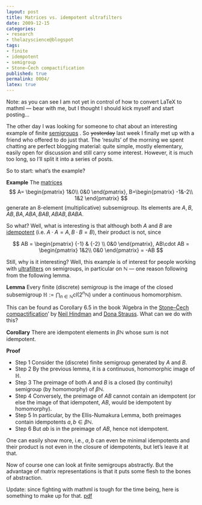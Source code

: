 ```yaml
---
layout: post
title: Matrices vs. idempotent ultrafilters
date: 2009-12-15
categories:
- research
- thelazyscience@blogspot
tags:
- finite
- idempotent
- semigroup
- Stone–Čech compactification
published: true
permalink: 0004/
latex: true
---
```


Note: as you can see I am not yet in control of how to convert LaTeX to mathml — bear with me, but I thought I should kick myself and start posting…

The other day I was looking for someone to chat about an interesting example of ﬁnite [semigroups](http://en.wikipedia.org/wiki/Semigroup) . So <del>yesterday</del> last week I finally met up with a friend who offered to do just that. The ‘results’ of the morning we spent chatting are perfect blogging material: quite simple, mostly elementary, easily open for discussion and still carry some interest. However, it is much too long, so I’ll split it into a series of posts.

So to start: what’s the example?

**Example** The [matrices](http://en.wikipedia.org/wiki/Matrix_(mathematics))
$$
 A= \begin{pmatrix} 1&0\\ 0&0 \end{pmatrix}, B=\begin{pmatrix} -1&-2\\ 1&2 \end{pmatrix}
$$
 generate an 8-element (multiplicative) subsemigroup. Its elements are $A,B,AB, BA, ABA, BAB, ABAB, BABA$.

So what? Well, what is interesting is that although both $A$ and $B$ are [idempotent](http://en.wikipedia.org/wiki/Idempotence) (i.e. $A\cdot A=A, B\cdot B = B$), their product is not, since

$$
 AB = \begin{pmatrix} {-1} & {-2} \\ 0&0 \end{pmatrix}, AB\cdot AB = \begin{pmatrix} 1&2\\ 0&0 \end{pmatrix} = -AB
$$

Still, why is it interesting? Well, this example is of interest for people working with [ultrafilters](http://en.wikipedia.org/wiki/Ultrafilter) on semigroups, in particular on $\mathbb{N}$ — one reason following from the following lemma.

**Lemma** Every finite (discrete) semigroup is the image of the closed subsemigroup $\mathbb{H} := \bigcap_{n \in \mathbb{N}} cl({2^n\mathbb{N}})$ under a continuous homomorphism.

This can be found as Corollary 6.5 in the book ’Algebra in the [Stone–Čech compactification](http://en.wikipedia.org/wiki/Stone%E2%80%93%C4%8Cech_compactification)’ by [Neil Hindman](http://nhindman.us) and [Dona Strauss](http://www.genealogy.math.ndsu.nodak.edu/id.php?id=38708). What can we do with this?

**Corollary** There are idempotent elements in $\beta \mathbb{N}$ whose sum is not idempotent.

**Proof**

* Step 1 Consider the (discrete) finite semigroup generated by $A$ and $B$.
* Step 2 By the previous lemma, it is a continuous, homomorphic image of $\mathbb{H}$.
* Step 3 The preimage of both $A$ and $B$ is a closed (by continuity) semigroup (by homomorphy) of $\beta \mathbb{N}$.
* Step 4 Conversely, the preimage of $AB$ cannot contain an idempotent (or else the image of that idempotent, $AB$, would be idempotent by homomorphy).
* Step 5 In particular, by the Ellis-Numakura Lemma, both preimages contain idempotents $a,b \in \beta \mathbb{N}$.
* Step 6 But $ab$ is in the preimage of $AB$, hence not idempotent.

One can easily show more, i.e., $a,b$ can even be minimal idempotents and their product is not even in the closure of idempotents, but let’s leave it at that.

Now of course one can look at finite semigroups abstractly. But the advantage of matrix representations is that it puts some flesh to the bones of abstraction.

Update: since fighting with mathml is tough for the time being, here is something to make up for that.  [pdf](/assets/2009/matrices1.pdf)
